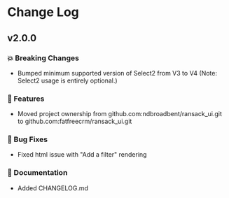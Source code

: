 # Change Log

## v2.0.0

### 💥 Breaking Changes

* Bumped minimum supported version of Select2 from V3 to V4 (Note: Select2 usage is entirely optional.)

### 🚀 Features

* Moved project ownership from github.com:ndbroadbent/ransack_ui.git to github.com:fatfreecrm/ransack_ui.git

### 🐛 Bug Fixes

* Fixed html issue with "Add a filter" rendering

### 📝  Documentation

* Added CHANGELOG.md
